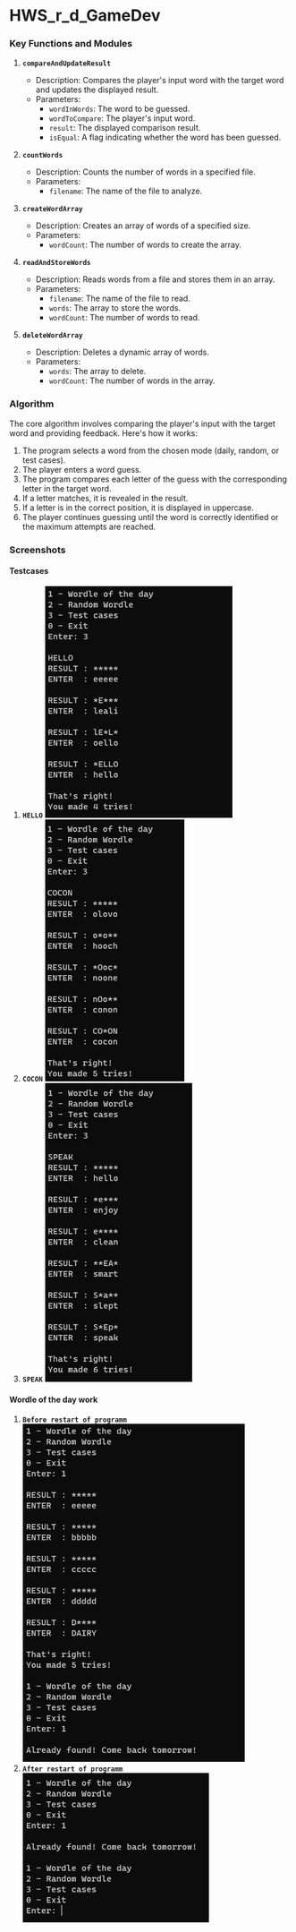 # HWS_r_d_GameDev
### Key Functions and Modules

1. **`compareAndUpdateResult`**
   - Description: Compares the player's input word with the target word and updates the displayed result.
   - Parameters:
     - `wordInWords`: The word to be guessed.
     - `wordToCompare`: The player's input word.
     - `result`: The displayed comparison result.
     - `isEqual`: A flag indicating whether the word has been guessed.

2. **`countWords`**
   - Description: Counts the number of words in a specified file.
   - Parameters:
     - `filename`: The name of the file to analyze.

3. **`createWordArray`**
   - Description: Creates an array of words of a specified size.
   - Parameters:
     - `wordCount`: The number of words to create the array.

4. **`readAndStoreWords`**
   - Description: Reads words from a file and stores them in an array.
   - Parameters:
     - `filename`: The name of the file to read.
     - `words`: The array to store the words.
     - `wordCount`: The number of words to read.

5. **`deleteWordArray`**
   - Description: Deletes a dynamic array of words.
   - Parameters:
     - `words`: The array to delete.
     - `wordCount`: The number of words in the array.

### Algorithm

The core algorithm involves comparing the player's input with the target word and providing feedback. Here's how it works:

1. The program selects a word from the chosen mode (daily, random, or test cases).
2. The player enters a word guess.
3. The program compares each letter of the guess with the corresponding letter in the target word.
4. If a letter matches, it is revealed in the result.
5. If a letter is in the correct position, it is displayed in uppercase.
6. The player continues guessing until the word is correctly identified or the maximum attempts are reached.

### Screenshots
#### Testcases
1. **`HELLO`**
   ![Test case HELLO](Workshop_2/Workshop_2/screenshots/hello.png)
2. **`COCON`**
   ![Test case COCON](Workshop_2/Workshop_2/screenshots/cocon.png)
3. **`SPEAK`**
   ![Test case SPEAK](Workshop_2/Workshop_2/screenshots/speak.png)
#### Wordle of the day work
1. **`Before restart of programm`**
   ![Test case HELLO](Workshop_2/Workshop_2/screenshots/before.png)
2. **`After restart of programm`**
   ![Test case COCON](Workshop_2/Workshop_2/screenshots/after.png)
